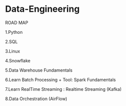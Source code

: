 # Data-Engineering

ROAD MAP

1.Python

2.SQL

3.Linux

4.Snowflake

5.Data Warehouse Fundamentals

6.Learn Batch Processing + Tool: Spark Fundamentals

7.Learn RealTime Streaming : Realtime Streaming (Kafka)

8.Data Orchestration (AirFlow)

